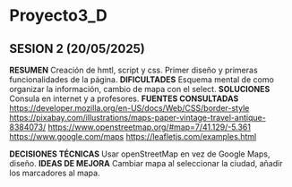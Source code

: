 # Proyecto3_D
## SESION 2 (20/05/2025)
**RESUMEN**
Creación de hmtl, script y css. Primer diseño y primeras funcionalidades de la página.
**DIFICULTADES**
Esquema mental de como organizar la información, cambio de mapa con el select.
**SOLUCIONES**
Consula en internet y a profesores.
**FUENTES CONSULTADAS**
https://developer.mozilla.org/en-US/docs/Web/CSS/border-style
https://pixabay.com/illustrations/maps-paper-vintage-travel-antique-8384073/
https://www.openstreetmap.org/#map=7/41.129/-5.361
https://www.google.com/maps
https://leafletjs.com/examples.html

**DECISIONES TÉCNICAS**
Usar openStreetMap en vez de Google Maps, diseño.
**IDEAS DE MEJORA**
Cambiar mapa al seleccionar la ciudad, añadir los marcadores al mapa.
